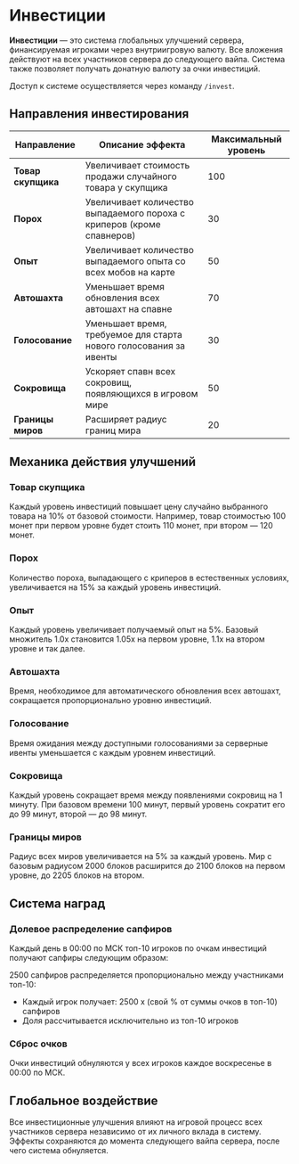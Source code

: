# Инвестиции

**Инвестиции** — это система глобальных улучшений сервера, финансируемая игроками через внутриигровую валюту. Все вложения действуют на всех участников сервера до следующего вайпа. Система также позволяет получать донатную валюту за очки инвестиций.

Доступ к системе осуществляется через команду `/invest`.

## Направления инвестирования

| Направление | Описание эффекта | Максимальный уровень |
|-------------|------------------|---------------------|
| **Товар скупщика** | Увеличивает стоимость продажи случайного товара у скупщика | 100 |
| **Порох** | Увеличивает количество выпадаемого пороха с криперов (кроме спавнеров) | 30 |
| **Опыт** | Увеличивает количество выпадаемого опыта со всех мобов на карте | 50 |
| **Автошахта** | Уменьшает время обновления всех автошахт на спавне | 70 |
| **Голосование** | Уменьшает время, требуемое для старта нового голосования за ивенты | 30 |
| **Сокровища** | Ускоряет спавн всех сокровищ, появляющихся в игровом мире | 50 |
| **Границы миров** | Расширяет радиус границ мира | 20 |

## Механика действия улучшений

### Товар скупщика
Каждый уровень инвестиций повышает цену случайно выбранного товара на 10% от базовой стоимости. Например, товар стоимостью 100 монет при первом уровне будет стоить 110 монет, при втором — 120 монет.

### Порох
Количество пороха, выпадающего с криперов в естественных условиях, увеличивается на 15% за каждый уровень инвестиций.

### Опыт
Каждый уровень увеличивает получаемый опыт на 5%. Базовый множитель 1.0x становится 1.05x на первом уровне, 1.1x на втором уровне и так далее.

### Автошахта
Время, необходимое для автоматического обновления всех автошахт, сокращается пропорционально уровню инвестиций.

### Голосование
Время ожидания между доступными голосованиями за серверные ивенты уменьшается с каждым уровнем инвестиций.

### Сокровища
Каждый уровень сокращает время между появлениями сокровищ на 1 минуту. При базовом времени 100 минут, первый уровень сократит его до 99 минут, второй — до 98 минут.

### Границы миров
Радиус всех миров увеличивается на 5% за каждый уровень. Мир с базовым радиусом 2000 блоков расширится до 2100 блоков на первом уровне, до 2205 блоков на втором.

## Система наград

### Долевое распределение сапфиров
Каждый день в 00:00 по МСК топ-10 игроков по очкам инвестиций получают сапфиры следующим образом:

2500 сапфиров распределяется пропорционально между участниками топ-10:
- Каждый игрок получает: 2500 x (свой % от суммы очков в топ-10) сапфиров
- Доля рассчитывается исключительно из топ-10 игроков

### Сброс очков
Очки инвестиций обнуляются у всех игроков каждое воскресенье в 00:00 по МСК.

## Глобальное воздействие

Все инвестиционные улучшения влияют на игровой процесс всех участников сервера независимо от их личного вклада в систему. Эффекты сохраняются до момента следующего вайпа сервера, после чего система обнуляется.